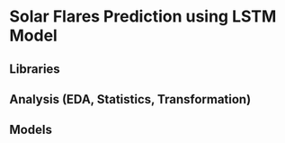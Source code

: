 # Solar Flares Prediction using LSTM Model

## Libraries


## Analysis (EDA, Statistics, Transformation)


## Models